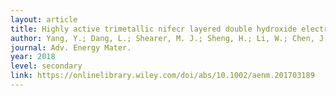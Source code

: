 ```yaml
---
layout: article
title: Highly active trimetallic nifecr layered double hydroxide electrocatalysts for oxygen evolution reaction.
author: Yang, Y.; Dang, L.; Shearer, M. J.; Sheng, H.; Li, W.; Chen, J.; Xiao, P.; Zhang, Y.; Hamers, R. J.; Jin, S.* 
journal: Adv. Energy Mater.	
year: 2018
level: secondary
link: https://onlinelibrary.wiley.com/doi/abs/10.1002/aenm.201703189
---
```


